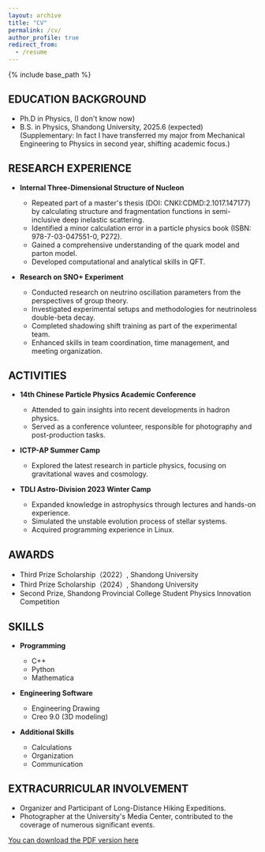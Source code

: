 ```yaml
---
layout: archive
title: "CV"
permalink: /cv/
author_profile: true
redirect_from:
  - /resume
---
```


{% include base_path %}

## EDUCATION BACKGROUND
* Ph.D in Physics, (I don't know now)
* B.S. in Physics, Shandong University, 2025.6 (expected)
(Supplementary:	In fact I have transferred my major from Mechanical Engineering to Physics in second year, shifting academic focus.)

## RESEARCH EXPERIENCE
* **Internal Three-Dimensional Structure of Nucleon**
  * Repeated part of a master's thesis (DOI: CNKI:CDMD:2.1017.147177) by calculating structure and fragmentation functions in semi-inclusive deep inelastic scattering.
  * Identified a minor calculation error in a particle physics book (ISBN: 978-7-03-047551-0, P272).
  * Gained a comprehensive understanding of the quark model and parton model.
  * Developed computational and analytical skills in QFT.

* **Research on SNO+ Experiment**
  * Conducted research on neutrino oscillation parameters from the perspectives of group theory.
  * Investigated experimental setups and methodologies for neutrinoless double-beta decay.
  * Completed shadowing shift training as part of the experimental team.
  * Enhanced skills in team coordination, time management, and meeting organization.

## ACTIVITIES
* **14th Chinese Particle Physics Academic Conference**
  * Attended to gain insights into recent developments in hadron physics.
  * Served as a conference volunteer, responsible for photography and post-production tasks.
  
* **ICTP-AP Summer Camp**
  * Explored the latest research in particle physics, focusing on gravitational waves and cosmology.
  
* **TDLI Astro-Division 2023 Winter Camp**
  * Expanded knowledge in astrophysics through lectures and hands-on experience.
  * Simulated the unstable evolution process of stellar systems.
  * Acquired programming experience in Linux.

## AWARDS
* Third Prize Scholarship（2022）, Shandong University
* Third Prize Scholarship（2024）, Shandong University
* Second Prize, Shandong Provincial College Student Physics Innovation Competition

## SKILLS
* **Programming**
  * C++
  * Python
  * Mathematica

* **Engineering Software**
  * Engineering Drawing
  * Creo 9.0 (3D modeling)

* **Additional Skills**
  * Calculations
  * Organization
  * Communication

## EXTRACURRICULAR INVOLVEMENT
  * Organizer and Participant of Long-Distance Hiking Expeditions.
  * Photographer at the University's Media Center, contributed to the coverage of numerous significant events.

[You can download the PDF version here](skycbc.github.io/files/qdx_CV.pdf)
